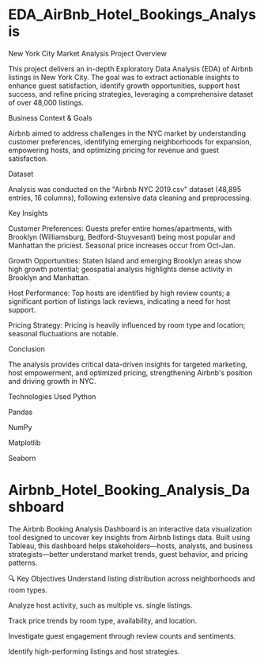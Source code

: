 # EDA_AirBnb_Hotel_Bookings_Analysis
New York City Market Analysis
Project Overview

This project delivers an in-depth Exploratory Data Analysis (EDA) of Airbnb listings in New York City. The goal was to extract actionable insights to enhance guest satisfaction, identify growth opportunities, support host success, and refine pricing strategies, leveraging a comprehensive dataset of over 48,000 listings.

Business Context & Goals

Airbnb aimed to address challenges in the NYC market by understanding customer preferences, identifying emerging neighborhoods for expansion, empowering hosts, and optimizing pricing for revenue and guest satisfaction.

Dataset

Analysis was conducted on the "Airbnb NYC 2019.csv" dataset (48,895 entries, 16 columns), following extensive data cleaning and preprocessing.

Key Insights

Customer Preferences: Guests prefer entire homes/apartments, with Brooklyn (Williamsburg, Bedford-Stuyvesant) being most popular and Manhattan the priciest. Seasonal price increases occur from Oct-Jan.

Growth Opportunities: Staten Island and emerging Brooklyn areas show high growth potential; geospatial analysis highlights dense activity in Brooklyn and Manhattan.

Host Performance: Top hosts are identified by high review counts; a significant portion of listings lack reviews, indicating a need for host support.

Pricing Strategy: Pricing is heavily influenced by room type and location; seasonal fluctuations are notable.

Conclusion

The analysis provides critical data-driven insights for targeted marketing, host empowerment, and optimized pricing, strengthening Airbnb's position and driving growth in NYC.

Technologies Used
Python

Pandas

NumPy

Matplotlib

Seaborn

# Airbnb_Hotel_Booking_Analysis_Dashboard
The Airbnb Booking Analysis Dashboard is an interactive data visualization tool designed to uncover key insights from Airbnb listings data. Built using Tableau, this dashboard helps stakeholders—hosts, analysts, and business strategists—better understand market trends, guest behavior, and pricing patterns.

🔍 Key Objectives Understand listing distribution across neighborhoods and room types.

Analyze host activity, such as multiple vs. single listings.

Track price trends by room type, availability, and location.

Investigate guest engagement through review counts and sentiments.

Identify high-performing listings and host strategies.

